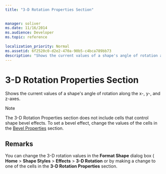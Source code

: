 ```yaml
---
title: "3-D Rotation Properties Section"
 
 
manager: soliver
ms.date: 11/16/2014
ms.audience: Developer
ms.topic: reference
 
localization_priority: Normal
ms.assetid: 6f2520c0-d2e2-470a-90b5-c4bca789bb73
description: "Shows the current values of a shape's angle of rotation along the x-, y-, and z-axes."
---
```


# 3-D Rotation Properties Section

Shows the current values of a shape's angle of rotation along the x-, y-, and z-axes.
  
> [!NOTE]
> The 3-D Rotation Properties section does not include cells that control shape bevel effects. To set a bevel effect, change the values of the cells in the [Bevel Properties](bevel-properties-section.md) section. 
  
## Remarks

You can change the 3-D rotation values in the **Format Shape** dialog box ( **Home** > **Shape Styles** > **Effects** > **3-D Rotation** or by making a change to one of the cells in the **3-D Rotation Properties** section. 
  

